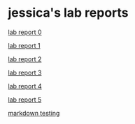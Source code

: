 # jessica's lab reports

[lab report 0](https://qujessica2048.github.io/cse15l-lab-reports/lab-report-0.html)
&nbsp;

[lab report 1](https://qujessica2048.github.io/cse15l-lab-reports/lab-report-1.html)
&nbsp;

[lab report 2](https://qujessica2048.github.io/cse15l-lab-reports/lab-report-2.html)
&nbsp;

[lab report 3](https://qujessica2048.github.io/cse15l-lab-reports/lab-report-3.html)
&nbsp;

[lab report 4](https://qujessica2048.github.io/cse15l-lab-reports/lab-report-4.html)
&nbsp;

[lab report 5](https://qujessica2048.github.io/cse15l-lab-reports/lab-report-5.html)
&nbsp;

[markdown testing](https://qujessica2048.github.io/cse15l-lab-reports/rando.html)